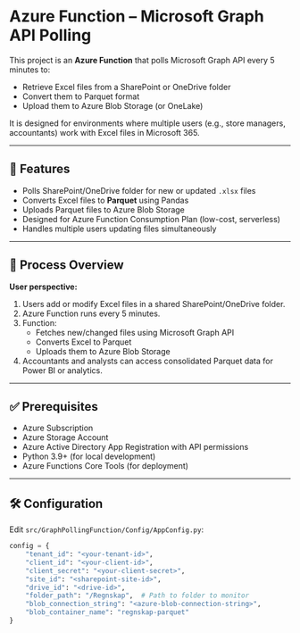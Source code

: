 # Azure Function – Microsoft Graph API Polling

This project is an **Azure Function** that polls Microsoft Graph API every 5 minutes to:

- Retrieve Excel files from a SharePoint or OneDrive folder
- Convert them to Parquet format
- Upload them to Azure Blob Storage (or OneLake)

It is designed for environments where multiple users (e.g., store managers, accountants) work with Excel files in Microsoft 365.

---

## 🚀 Features

- Polls SharePoint/OneDrive folder for new or updated `.xlsx` files
- Converts Excel files to **Parquet** using Pandas
- Uploads Parquet files to Azure Blob Storage
- Designed for Azure Function Consumption Plan (low-cost, serverless)
- Handles multiple users updating files simultaneously

---

## 📖 Process Overview

**User perspective:**

1. Users add or modify Excel files in a shared SharePoint/OneDrive folder.
2. Azure Function runs every 5 minutes.
3. Function:
   - Fetches new/changed files using Microsoft Graph API
   - Converts Excel to Parquet
   - Uploads them to Azure Blob Storage
4. Accountants and analysts can access consolidated Parquet data for Power BI or analytics.

---

## ✅ Prerequisites

- Azure Subscription
- Azure Storage Account
- Azure Active Directory App Registration with API permissions
- Python 3.9+ (for local development)
- Azure Functions Core Tools (for deployment)

---

## 🛠 Configuration

Edit `src/GraphPollingFunction/Config/AppConfig.py`:

```python
config = {
    "tenant_id": "<your-tenant-id>",
    "client_id": "<your-client-id>",
    "client_secret": "<your-client-secret>",
    "site_id": "<sharepoint-site-id>",
    "drive_id": "<drive-id>",
    "folder_path": "/Regnskap",  # Path to folder to monitor
    "blob_connection_string": "<azure-blob-connection-string>",
    "blob_container_name": "regnskap-parquet"
}

